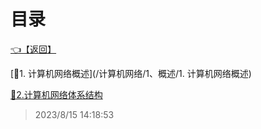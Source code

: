 # 目录  


[👈【返回】](/--目录--/计算机网络/--目录--计算机网络)  


[📜1. 计算机网络概述](/计算机网络/1、概述/1. 计算机网络概述)  

[📜2.计算机网络体系结构](/计算机网络/1、概述/2.计算机网络体系结构)  







> 2023/8/15 14:18:53
